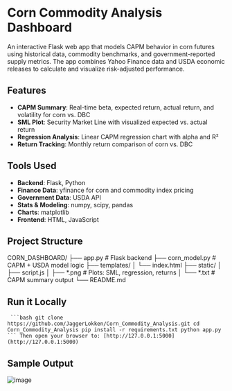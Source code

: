 # Corn Commodity Analysis Dashboard

An interactive Flask web app that models CAPM behavior in corn futures using historical data, commodity benchmarks, and government-reported supply metrics. 
The app combines Yahoo Finance data and USDA economic releases to calculate and visualize risk-adjusted performance.


## Features

- **CAPM Summary**: Real-time beta, expected return, actual return, and volatility for corn vs. DBC
- **SML Plot**: Security Market Line with visualized expected vs. actual return
- **Regression Analysis**: Linear CAPM regression chart with alpha and R²
- **Return Tracking**: Monthly return comparison of corn vs. DBC


## Tools Used

- **Backend**: Flask, Python
- **Finance Data**: yfinance for corn and commodity index pricing
- **Government Data**: USDA API
- **Stats & Modeling**: numpy, scipy, pandas
- **Charts**: matplotlib
- **Frontend**: HTML, JavaScript


## Project Structure
CORN_DASHBOARD/
├── app.py # Flask backend
├── corn_model.py # CAPM + USDA model logic
├── templates/
│ └── index.html
├── static/
│ ├── script.js
│ ├── *.png # Plots: SML, regression, returns
│ └── *.txt # CAPM summary output
└── README.md

## Run it Locally
<pre><code> ```bash git clone https://github.com/JaggerLokken/Corn_Commodity_Analysis.git cd Corn_Commodity_Analysis pip install -r requirements.txt python app.py ``` Then open your browser to: [http://127.0.0.1:5000](http://127.0.0.1:5000) </code></pre>

## Sample Output
![image](https://github.com/user-attachments/assets/f54ec674-237a-4f35-ab90-fdde2c6c02f9)




